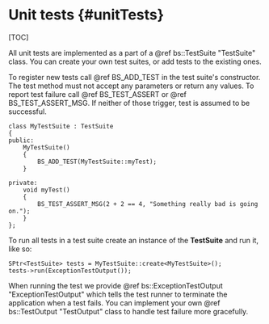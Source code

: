 Unit tests									{#unitTests}
===============
[TOC]

All unit tests are implemented as a part of a @ref bs::TestSuite "TestSuite" class. You can create your own test suites, or add tests to the existing ones. 

To register new tests call @ref BS_ADD_TEST in the test suite's constructor. The test method must not accept any parameters or return any values. To report test failure call @ref BS_TEST_ASSERT or @ref BS_TEST_ASSERT_MSG. If neither of those trigger, test is assumed to be successful.

~~~~~~~~~~~~~{.cpp}
class MyTestSuite : TestSuite
{
public:
	MyTestSuite()
	{
		BS_ADD_TEST(MyTestSuite::myTest);
	}
	
private:
	void myTest()
	{
		BS_TEST_ASSERT_MSG(2 + 2 == 4, "Something really bad is going on.");
	}
};
~~~~~~~~~~~~~

To run all tests in a test suite create an instance of the **TestSuite** and run it, like so:
~~~~~~~~~~~~~{.cpp}
SPtr<TestSuite> tests = MyTestSuite::create<MyTestSuite>();
tests->run(ExceptionTestOutput());
~~~~~~~~~~~~~

When running the test we provide @ref bs::ExceptionTestOutput "ExceptionTestOutput" which tells the test runner to terminate the application when a test fails. You can implement your own @ref bs::TestOutput "TestOutput" class to handle test failure more gracefully.